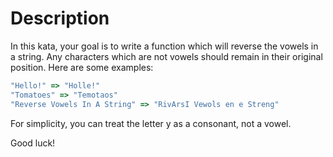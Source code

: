 # Description

In this kata, your goal is to write a function which will reverse the vowels in a string. Any characters which are not vowels should remain in their original position. Here are some examples:

```js
"Hello!" => "Holle!"
"Tomatoes" => "Temotaos"
"Reverse Vowels In A String" => "RivArsI Vewols en e Streng"
```

For simplicity, you can treat the letter y as a consonant, not a vowel.

Good luck!